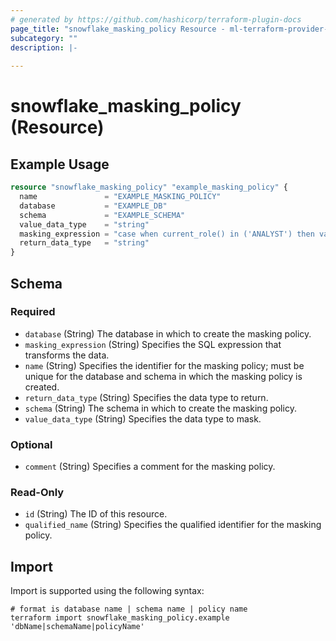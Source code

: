 ```yaml
---
# generated by https://github.com/hashicorp/terraform-plugin-docs
page_title: "snowflake_masking_policy Resource - ml-terraform-provider-snowflake"
subcategory: ""
description: |-
  
---
```


# snowflake_masking_policy (Resource)



## Example Usage

```terraform
resource "snowflake_masking_policy" "example_masking_policy" {
  name               = "EXAMPLE_MASKING_POLICY"
  database           = "EXAMPLE_DB"
  schema             = "EXAMPLE_SCHEMA"
  value_data_type    = "string"
  masking_expression = "case when current_role() in ('ANALYST') then val else sha2(val, 512) end"
  return_data_type   = "string"
}
```

<!-- schema generated by tfplugindocs -->
## Schema

### Required

- `database` (String) The database in which to create the masking policy.
- `masking_expression` (String) Specifies the SQL expression that transforms the data.
- `name` (String) Specifies the identifier for the masking policy; must be unique for the database and schema in which the masking policy is created.
- `return_data_type` (String) Specifies the data type to return.
- `schema` (String) The schema in which to create the masking policy.
- `value_data_type` (String) Specifies the data type to mask.

### Optional

- `comment` (String) Specifies a comment for the masking policy.

### Read-Only

- `id` (String) The ID of this resource.
- `qualified_name` (String) Specifies the qualified identifier for the masking policy.

## Import

Import is supported using the following syntax:

```shell
# format is database name | schema name | policy name
terraform import snowflake_masking_policy.example 'dbName|schemaName|policyName'
```
